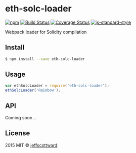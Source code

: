 # eth-solc-loader 

[![npm][npm-image]][npm-url] [![Build Status][travis-image]][travis-url]  [![Coverage Status][coveralls-image]][coveralls-url] [![js-standard-style][standard-image]][standard-url]

Webpack loader for Solidity compilation

## Install

```sh
$ npm install --save eth-solc-loader
```

## Usage

```js
var ethSolcLoader = require('eth-solc-loader');
ethSolcLoader('Rainbow');
```


## API

Coming soon...

## License

2015 MIT © [jeffscottward](jeffscottward.wtf)

[travis-image]: https://travis-ci.org/jeffscottward/eth-solc-loader.svg?branch=master
[travis-url]: https://travis-ci.org/jeffscottward/eth-solc-loader
[npm-image]: https://img.shields.io/npm/v/eth-solc-loader.svg?style=flat
[npm-url]: https://npmjs.org/package/eth-solc-loader
[standard-image]: https://img.shields.io/badge/code%20style-standard-brightgreen.svg?style=flat
[standard-url]: http://standardjs.com/
[coveralls-image]: https://coveralls.io/repos/jeffscottward/eth-solc-loader/badge.svg?branch=master&service=github
[coveralls-url]: https://coveralls.io/r/jeffscottward/eth-solc-loader
